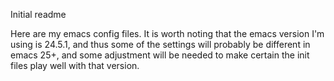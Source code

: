 Initial readme

Here are my emacs config files.
It is worth noting that the emacs version I'm using is 24.5.1, and thus some of the settings will probably be different in emacs 25+, and some adjustment will be needed to make certain the init files play well with that version.
